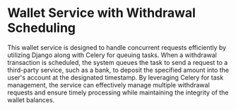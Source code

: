 # Wallet Service with Withdrawal Scheduling
This wallet service is designed to handle concurrent requests efficiently by utilizing Django along with Celery for queuing tasks. When a withdrawal transaction is scheduled, the system queues the task to send a request to a third-party service, such as a bank, to deposit the specified amount into the user's account at the designated timestamp. By leveraging Celery for task management, the service can effectively manage multiple withdrawal requests and ensure timely processing while maintaining the integrity of the wallet balances.
